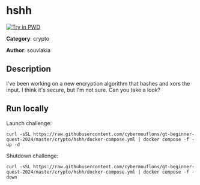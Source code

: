 # hshh

[![Try in PWD](https://raw.githubusercontent.com/play-with-docker/stacks/master/assets/images/button.png)](https://labs.play-with-docker.com/?stack=https://raw.githubusercontent.com/cybermouflons/gt-beginner-quest-2024/master/crypto/hshh/docker-compose.yml)


**Category**: crypto

**Author**: souvlakia

## Description

I've been working on a new encryption algorithm that hashes and xors the input. I think it's secure, but I'm not sure. Can you take a look?



## Run locally

Launch challenge:
```
curl -sSL https://raw.githubusercontent.com/cybermouflons/gt-beginner-quest-2024/master/crypto/hshh/docker-compose.yml | docker compose -f - up -d
```

Shutdown challenge:
```
curl -sSL https://raw.githubusercontent.com/cybermouflons/gt-beginner-quest-2024/master/crypto/hshh/docker-compose.yml | docker compose -f - down
```
